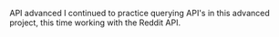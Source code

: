 API advanced
I continued to practice querying API's in this advanced project, this time working with the Reddit API.